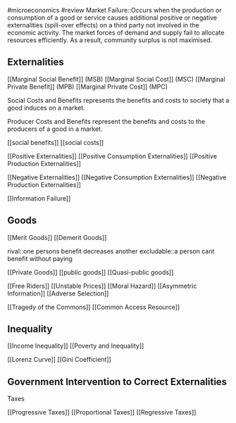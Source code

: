 #microeconomics #review
Market Failure::Occurs when the production or consumption of a good or service causes additional positive or negative externalities (spill-over effects) on a third party not involved in the economic activity. The market forces of demand and supply fail to allocate resources efficiently. As a result, community surplus is not maximised.
## Externalities
[[Marginal Social Benefit]] (MSB)
[[Marginal Social Cost]] (MSC)
[[Marginal Private Benefit]] (MPB)
[[Marginal Private Cost]] (MPC)

Social Costs and Benefits represents the benefits and costs to society that a good induces on a market.

Producer Costs and Benefits represent the benefits and costs to the producers of a good in a market.

[[social benefits]]
[[social costs]]

[[Positive Externalities]]
[[Positive Consumption Externalities]]
[[Positive Production Externalities]]

[[Negative Externalities]]
[[Negative Consumption Externalities]]
[[Negative Production Externalities]]

[[Information Failure]]


## Goods
[[Merit Goods]]
[[Demerit Goods]]

rival::one persons benefit decreases another
excludable::a person cant benefit without paying

[[Private Goods]]
[[public goods]]
[[Quasi-public goods]]

[[Free Riders]]
[[Unstable Prices]]
[[Moral Hazard]]
[[Asymmetric Information]]
[[Adverse Selection]]

[[Tragedy of the Commons]]
[[Common Access Resource]]

## Inequality
[[Income Inequality]]
[[Poverty and Inequality]]

[[Lorenz Curve]]
[[Gini Coefficient]]

## Government Intervention to Correct Externalities
Taxes

[[Progressive Taxes]]
[[Proportional Taxes]]
[[Regressive Taxes]]

